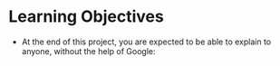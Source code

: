# Learning Objectives
- At the end of this project, you are expected to be able to explain to anyone, without the help of Google: